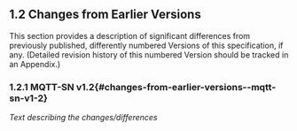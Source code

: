 <!-- transformation-note: left upstream numbering of headings for verification -->
## 1.2 Changes from Earlier Versions

This section provides a description of significant differences from previously published, differently numbered Versions
of this specification, if any. (Detailed revision history of this numbered Version should be tracked in an Appendix.)

<!-- transformation-note: left upstream numbering of headings for verification -->
### 1.2.1 MQTT-SN v1.2{#changes-from-earlier-versions--mqtt-sn-v1-2}

_Text describing the changes/differences_
